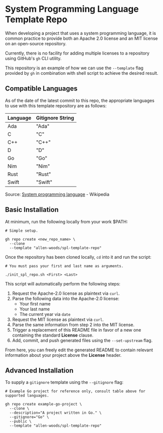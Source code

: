 # System Programming Language Template Repo

When developing a project that uses a system programming language, it is common practice to provide both an Apache 2.0 license and an MIT license on an open-source repository.

Currently, there is no facility for adding multiple licenses to a repository using GitHub's `gh` CLI utility.

This repository is an example of how we can use the `--template` flag provided by `gh` in combination with shell script to achieve the desired result.

## Compatible Languages

As of the date of the latest commit to this repo, the appropriate languages to use with this template repository are as follows:

| Language | Gitignore String |
| :------- | :--------------- |
| Ada      | "Ada"            |
| C        | "C"              |
| C++      | "C++"            |
| D        | "D"              |
| Go       | "Go"             |
| Nim      | "Nim"            |
| Rust     | "Rust"           |
| Swift    | "Swift"          |

Source: [System programming language](https://en.wikipedia.org/wiki/System_programming_language) - Wikipedia

## Basic Installation

At minimum, run the following locally from your work $PATH:

```shell
# Simple setup.

gh repo create <new_repo_name> \
  --clone
  --template "allen-woods/spl-template-repo"
```

Once the repository has been cloned locally, `cd` into it and run the script:

```shell
# You must pass your first and last name as arguments.

./init_spl_repo.sh <First> <Last>
```

This script will automatically perform the following steps:

1. Request the Apache-2.0 license as plaintext via `curl`.
2. Parse the following data into the Apache-2.0 license:
   - Your first name
   - Your last name
   - The current year via `date`
3. Request the MIT license as plaintext via `curl`.
4. Parse the same information from step 2 into the MIT license.
5. Trigger a replacement of this README file in favor of a new one containing the standard **License** clause.
6. Add, commit, and push generated files using the `--set-upstream` flag.

From here, you can freely edit the generated README to contain relevant information about your project above the **License** header.

## Advanced Installation

To supply a `gitignore` template using the `--gitignore` flag:

```shell
# Example Go project for reference only, consult table above for supported languages.

gh repo create example-go-project \
  --clone \
  --description="A project written in Go." \
  --gitignore="Go" \
  --public \
  --template "allen-woods/spl-template-repo"
```
